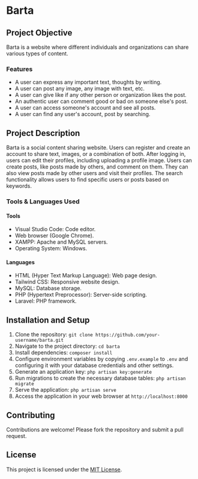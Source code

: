 # Barta

## Project Objective
Barta is a website where different individuals and organizations can share various types of content.

### Features
- A user can express any important text, thoughts by writing.
- A user can post any image, any image with text, etc.
- A user can give like if any other person or organization likes the post.
- An authentic user can comment good or bad on someone else's post.
- A user can access someone's account and see all posts.
- A user can find any user's account, post by searching.

## Project Description
Barta is a social content sharing website. Users can register and create an account to share text, images, or a combination of both. After logging in, users can edit their profiles, including uploading a profile image. Users can create posts, like posts made by others, and comment on them. They can also view posts made by other users and visit their profiles. The search functionality allows users to find specific users or posts based on keywords.

### Tools & Languages Used
#### Tools
- Visual Studio Code: Code editor.
- Web browser (Google Chrome).
- XAMPP: Apache and MySQL servers.
- Operating System: Windows.

#### Languages
- HTML (Hyper Text Markup Language): Web page design.
- Tailwind CSS: Responsive website design.
- MySQL: Database storage.
- PHP (Hypertext Preprocessor): Server-side scripting.
- Laravel: PHP framework.

## Installation and Setup
1. Clone the repository: `git clone https://github.com/your-username/barta.git`
2. Navigate to the project directory: `cd barta`
3. Install dependencies: `composer install`
4. Configure environment variables by copying `.env.example` to `.env` and configuring it with your database credentials and other settings.
5. Generate an application key: `php artisan key:generate`
6. Run migrations to create the necessary database tables: `php artisan migrate`
7. Serve the application: `php artisan serve`
8. Access the application in your web browser at `http://localhost:8000`

## Contributing
Contributions are welcome! Please fork the repository and submit a pull request.

## License
This project is licensed under the [MIT License](LICENSE).
